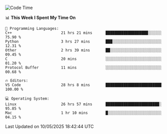 
<!--START_SECTION:waka-->
![Code Time](http://img.shields.io/badge/Code%20Time-3%2C395%20hrs%2017%20mins-blue)

📊 **This Week I Spent My Time On** 

```text
💬 Programming Languages: 
C++                      21 hrs 21 mins      ███████████████████░░░░░░   75.90 % 
Python                   3 hrs 27 mins       ███░░░░░░░░░░░░░░░░░░░░░░   12.31 % 
Other                    2 hrs 39 mins       ██░░░░░░░░░░░░░░░░░░░░░░░   09.45 % 
C                        20 mins             ░░░░░░░░░░░░░░░░░░░░░░░░░   01.20 % 
Protocol Buffer          11 mins             ░░░░░░░░░░░░░░░░░░░░░░░░░   00.68 % 

🔥 Editors: 
VS Code                  28 hrs 8 mins       █████████████████████████   100.00 % 

💻 Operating System: 
Linux                    26 hrs 57 mins      ████████████████████████░   95.85 % 
Mac                      1 hr 10 mins        █░░░░░░░░░░░░░░░░░░░░░░░░   04.15 % 
```


 Last Updated on 10/05/2025 18:42:44 UTC
<!--END_SECTION:waka-->

